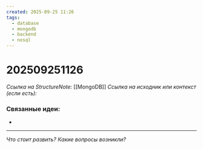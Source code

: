 ```yaml
---
created: 2025-09-25 11:26
tags:
  - database
  - mongodb
  - backend
  - nosql
---
```

# 202509251126
*Ссылка на StructureNote:* [[MongoDB]]
*Ссылка на исходник или контекст (если есть):* 

### Связанные идеи:
*   
---

*Что стоит развить? Какие вопросы возникли?*